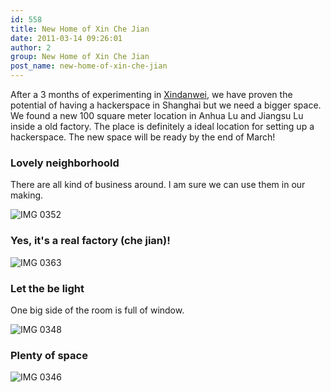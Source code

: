 ```yaml
---
id: 558
title: New Home of Xin Che Jian
date: 2011-03-14 09:26:01
author: 2
group: New Home of Xin Che Jian
post_name: new-home-of-xin-che-jian
---
```


After a 3 months of experimenting in [Xindanwei](http://xindanwei.com), we have proven the potential of having a hackerspace in Shanghai but we need a bigger space. We found a new 100 square meter location in Anhua Lu and Jiangsu Lu inside a old factory. The place is definitely a ideal location for setting up a hackerspace. The new space will be ready by the end of March!

### Lovely neighborhoold

There are all kind of business around. I am sure we can use them in our making.

![IMG 0352](http://139.162.84.35/wp-content/uploads/2011/03/IMG_0352.jpg "IMG_0352.jpg") 

### Yes, it's a real factory (che jian)!

![IMG 0363](http://139.162.84.35/wp-content/uploads/2011/03/IMG_0363.jpg "IMG_0363.JPG") 

### Let the be light

One big side of the room is full of window.

![IMG 0348](http://139.162.84.35/wp-content/uploads/2011/03/IMG_0348.jpg "IMG_0348.JPG") 

### Plenty of space

![IMG 0346](http://139.162.84.35/wp-content/uploads/2011/03/IMG_0346.jpg "IMG_0346.JPG")